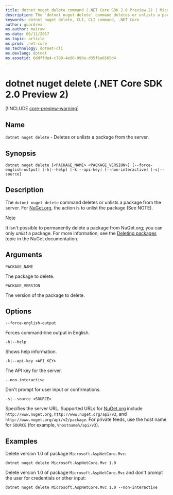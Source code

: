 ```yaml
---
title: dotnet nuget delete command (.NET Core SDK 2.0 Preview 2) | Microsoft Docs
description: The 'dotnet nuget delete' command deletes or unlists a package from the server. 
keywords: dotnet nuget delete, CLI, CLI command, .NET Core
author: guardrex
ms.author: mairaw
ms.date: 06/11/2017
ms.topic: article
ms.prod: .net-core
ms.technology: dotnet-cli
ms.devlang: dotnet
ms.assetid: 6ddffde4-c789-4e90-990e-d35f6a6565d4
---
```


# dotnet nuget delete (.NET Core SDK 2.0 Preview 2)

[!INCLUDE [core-preview-warning](~/includes/core-preview-warning.md)]

## Name

`dotnet nuget delete` - Deletes or unlists a package from the server.

## Synopsis

`dotnet nuget delete [<PACKAGE_NAME> <PACKAGE_VERSION>] [--force-english-output] [-h|--help] [-k|--api-key] [--non-interactive] [-s|--source]`

## Description

The `dotnet nuget delete` command deletes or unlists a package from the server. For [NuGet.org](https://www.nuget.org/), the action is to unlist the package (See NOTE).

> [!NOTE]
> It isn't possible to permanently delete a package from NuGet.org; you can only *unlist* a package. For more information, see the [Deleting packages](https://docs.microsoft.com/nuget/policies/deleting-packages) topic in the NuGet documentation.

## Arguments

`PACKAGE_NAME`

The package to delete.

`PACKAGE_VERSION`

The version of the package to delete.

## Options

`--force-english-output`

Forces command-line output in English.

`-h|--help`

Shows help information.

`-k|--api-key <API_KEY>`

The API key for the server.

`--non-interactive`

Don't prompt for user input or confirmations.

`-s|--source <SOURCE>`

Specifies the server URL. Supported URLs for [NuGet.org](https://www.nuget.org/) include `http://www.nuget.org`, `http://www.nuget.org/api/v3`, and `http://www.nuget.org/api/v2/package`. For private feeds, use the host name for `SOURCE` (for example, `%hostname%/api/v3`).

## Examples

Delete version 1.0 of package `Microsoft.AspNetCore.Mvc`:

`dotnet nuget delete Microsoft.AspNetCore.Mvc 1.0` 

Delete version 1.0 of package `Microsoft.AspNetCore.Mvc` and don't prompt the user for credentials or other input:

`dotnet nuget delete Microsoft.AspNetCore.Mvc 1.0 --non-interactive`
